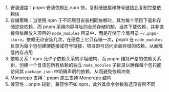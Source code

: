 1. 安装速度：pnpm 安装依赖比 npm 快，复制硬链接和符号链接比复制完整依赖快
2. 存储策略：当使用 npm 于不同项目安装相同依赖时，其为每个项目下载和存储这些依赖，而 pnpm 采用内容寻址的全局存储机制，当其下载依赖，并非直接将依赖放入项目的 `node_modules` 目录中，而是存储于全局目录 `~/.pnpm-store`，依赖无论安装几次，在硬盘上它只存储一次，pnpm 在 `node_modules` 目录为每个包创建硬链接或符号链接，项目即可访问全局存储的依赖，从而降低内存占用
3. 依赖关系：npm 允许子依赖关系的平坦结构，而 pnpm 维持严格的依赖关系树，创建一个含该包所有依赖的独立 `node_modules` 子目录以确保每个包只能访问其 `package.json` 中明确声明的依赖，从而避免依赖冲突
4. Monorepo 支持：pnpm 原生支持 Monorepo 结构
5. 兼容性：pnpm 较新，兼容性不如 npm，此外其命令参数和选项有所不同
